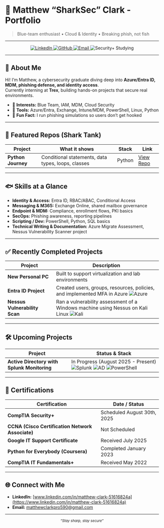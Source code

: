 # 🦈 Matthew “SharkSec” Clark - Portfolio
> Blue-team enthusiast • Cloud & Identity • Breaking phish, not fish

---

<p align="center">
  <!-- Badges -->
  <a href="https://www.linkedin.com/in/YOUR-LINKEDIN/">
    <img src="https://img.shields.io/badge/LinkedIn-0A66C2?logo=linkedin&logoColor=white" alt="LinkedIn">
  </a>
  <a href="https://github.com/CyberSharkMan25">
    <img src="https://img.shields.io/badge/GitHub-181717?logo=github&logoColor=white" alt="GitHub">
  </a>
  <a href="mailto:YOUREMAIL@example.com">
    <img src="https://img.shields.io/badge/Email-0078D4?logo=microsoftoutlook&logoColor=white" alt="Email">
  </a>
  <img src="https://img.shields.io/badge/Security%2B-Studying-informational" alt="Security+ Studying">
</p>

---

## 🌊 About Me
Hi! I’m Matthew, a cybersecurity graduate diving deep into **Azure/Entra ID, MDM, phishing defense, and identity access**.  
Currently interning at **Trex**, building hands-on projects that secure real environments.

- 🔐 **Interests:** Blue Team, IAM, MDM, Cloud Security  
- 🧰 **Tools:** Azure/Entra, Exchange, Intune/MDM, PowerShell, Linux, Python  
- 🎣 **Fun Fact:** I run phishing simulations so users don’t get hooked  

---

## 🦈 Featured Repos (Shark Tank)
| Project | What it shows | Stack | Link |
|---|---|---|---|
| **Python Journey** | Conditional statements, data types, loops, classes | Python | [View Repo](https://github.com/CyberSharkMan25/Python-Journey) |

---

## 🐟 Skills at a Glance
- **Identity & Access:** Entra ID, RBAC/ABAC, Conditional Access  
- **Messaging & M365:** Exchange Online, shared mailbox governance  
- **Endpoint & MDM:** Compliance, enrollment flows, PKI basics  
- **SecOps:** Phishing awareness, reporting pipelines  
- **Scripting / Dev:** PowerShell, Python, SQL basics  
- **Technical Writing & Documentation:** Azure Migrate Assessment, Nessus Vulnerability Scanner project  

---

## ✅ Recently Completed Projects
| Project | Description |
|---|---|
| **New Personal PC** | Built to support virtualization and lab environments |
| **Entra ID Project** | Created users, groups, resources, policies, and implemented MFA in Azure ![Azure](https://img.shields.io/badge/Microsoft%20Azure-0078D4?logo=microsoftazure&logoColor=white) |
| **Nessus Vulnerability Scan** | Ran a vulnerability assessment of a Windows machine using Nessus on Kali Linux ![Kali](https://img.shields.io/badge/Kali-Linux-268BEE?style=for-the-badge&logo=kalilinux&logoColor=white) |

---

## 🛠️ Upcoming Projects
| Project | Status & Stack |
|---|---|
| **Active Directory with Splunk Monitoring** | In Progress (August 2025 - Present) ![Splunk](https://img.shields.io/badge/-Splunk-000?logo=splunk&logoColor=white) ![AD](https://img.shields.io/badge/-Active%20Directory-003366?logo=windows&logoColor=white) ![PowerShell](https://img.shields.io/badge/-PowerShell-012456?logo=powershell&logoColor=white) |

---

## 📖 Certifications
| Certification | Date / Status |
|---|---|
| **CompTIA Security+** | Scheduled August 30th, 2025 |
| **CCNA (Cisco Certification Network Associate)** | Not Scheduled |
| **Google IT Support Certificate** | Received July 2025 |
| **Python for Everybody (Coursera)** | Completed January 2023 |
| **CompTIA IT Fundamentals+** | Received May 2022 |

---

## 🌐 Connect with Me
- **LinkedIn:** [www.linkedin.com/in/matthew-clark-51616824a](https://www.linkedin.com/in/matthew-clark-51616824a)  
- **Email:** matthewclarkpro590@gmail.com  

---

<p align="center">
  <sub><em>“Stay sharp, stay secure”</em></sub>
</p>
